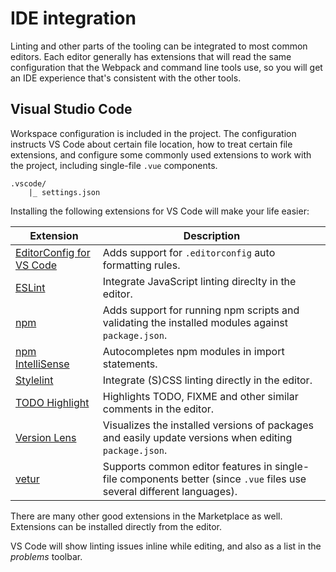 
# IDE integration

Linting and other parts of the tooling can be integrated to most common editors. Each editor generally has extensions that will read the same configuration that the Webpack and command line tools use, so you will get an IDE experience that's consistent with the other tools.

## Visual Studio Code

Workspace configuration is included in the project. The configuration instructs VS Code about certain file location, how to treat certain file extensions, and configure some commonly used extensions to work with the project, including single-file `.vue` components.

```
.vscode/
	|_ settings.json
```

Installing the following extensions for VS Code will make your life easier:

|Extension|Description
|---|---
|[EditorConfig for VS Code](https://marketplace.visualstudio.com/items?itemName=EditorConfig.EditorConfig)|Adds support for `.editorconfig` auto formatting rules.
|[ESLint](https://marketplace.visualstudio.com/items?itemName=dbaeumer.vscode-eslint)|Integrate JavaScript linting direclty in the editor.
|[npm](https://marketplace.visualstudio.com/items?itemName=eg2.vscode-npm-script)|Adds support for running npm scripts and validating the installed modules against `package.json`.
|[npm IntelliSense](https://marketplace.visualstudio.com/items?itemName=eg2.vscode-npm-script)|Autocompletes npm modules in import statements.
|[Stylelint](https://marketplace.visualstudio.com/items?itemName=shinnn.stylelint)|Integrate (S)CSS linting directly in the editor.
|[TODO Highlight](https://marketplace.visualstudio.com/items?itemName=wayou.vscode-todo-highlight)|Highlights TODO, FIXME and other similar comments in the editor.
|[Version Lens](https://marketplace.visualstudio.com/items?itemName=pflannery.vscode-versionlens)|Visualizes the installed versions of packages and easily update versions when editing `package.json`.
|[vetur](https://marketplace.visualstudio.com/items?itemName=octref.vetur)|Supports common editor features in single-file components better (since `.vue` files use several different languages).

There are many other good extensions in the Marketplace as well. Extensions can be installed directly from the editor.

VS Code will show linting issues inline while editing, and also as a list in the _problems_ toolbar.

